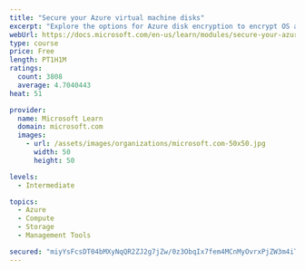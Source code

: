 ```yaml
---
title: "Secure your Azure virtual machine disks"
excerpt: "Explore the options for Azure disk encryption to encrypt OS and data disks on existing and new virtual machines."
webUrl: https://docs.microsoft.com/en-us/learn/modules/secure-your-azure-virtual-machine-disks/
type: course
price: Free
length: PT1H1M
ratings:
  count: 3808
  average: 4.7040443
heat: 51

provider:
  name: Microsoft Learn
  domain: microsoft.com
  images:
    - url: /assets/images/organizations/microsoft.com-50x50.jpg
      width: 50
      height: 50

levels:
  - Intermediate

topics:
  - Azure
  - Compute
  - Storage
  - Management Tools

secured: "miyYsFcsDT04bMXyNqQR2ZJ2g7jZw/0z3ObqIx7fem4MCnMyOvrxPjZW3m4iTwJmK5THUN71tTMHZYB4ABXdDtvnWBQqkilulIi/xZSfH2ZeW3IuRGx1hd0DdyCmn+5bonntru3Fs7W+BlsxOwUYgquzlu4BCD+tMw5q5iezexACSzE1fTaujvEpSjX08pKZ7Wsy2zuh+CddjT/ReMgHXarpAp5BILvsQWiTFcFjiBGct1mMPh0cZqiH0bhzwlXdUVtQkUKnEnyiE7WlyJuoU0Wu+GMXDt2KKIxIShQZsPNRepnXboKfd3PG3Q/BK6QE23B4Am/YWiywuxFas6bnYWchkKSAt+2+NNFfFo6GRDWc8cZgmk+haG4CastRr2Ew8PDHgnkCi/zclwxyLXJ5nJgfA5XKZHTDKgDsNee/Kcw=;L8IztMAU1X0jZ0cgCE+PAg=="
---
```


